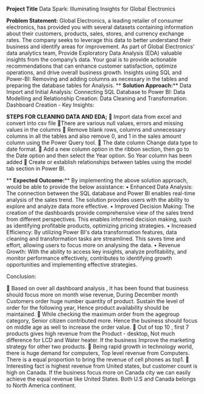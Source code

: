 **Project Title**
Data Spark: Illuminating Insights for Global Electronics

**Problem Statement:**
Global Electronics, a leading retailer of consumer electronics, has provided you with several datasets containing information about their customers, products, sales, stores, and currency exchange rates. The company seeks to leverage this data to better understand their business and identify areas for improvement.
As part of Global Electronics' data analytics team, Provide Exploratory Data Analysis (EDA) valuable insights from the company’s data. Your goal is to provide actionable recommendations that can enhance customer satisfaction, optimize operations, and drive overall business growth.
Insights using SQL and Power-BI:
Removing and adding columns as necessary in the tables and preparing the database tables for Analysis.
**
**Solution Approach:****
Data Import and Initial Analysis:
Connecting SQL Database to Power BI:
Data Modelling and Relationship Creation:
Data Cleaning and Transformation:
Dashboard Creation - Key Insights:

**STEPS FOR CLEANING DATA AND EDA;**
	Import data from excel and convert into csv file
There are various null values, errors and missing values in the columns 
	 Remove blank rows, columns and unnecessary columns in all the tables and also remove 0, and 1 in the sales amount column using the Power Query tool. 
	 The date column Change data type to date format. 
	 Add a new column option in the ribbon section, then go to the Date option and then select the Year option. So Year column has been added
 	Create or establish relationships between tables using the model tab section in Power BI. 

**
**Expected Outcome:****
By implementing the above solution approach, would be able to provide the below assistance:
•	Enhanced Data Analysis: The connection between the SQL database and Power BI enables real-time analysis of the sales trend. The solution provides users with the ability to explore and analyze data more effective.
•	Improved Decision Making: The creation of the dashboards provide comprehensive view of the sales trend from different perspectives. This enables informed decision making, such as identifying profitable products, optimizing pricing strategies.
•	Increased Efficiency: By utilizing Power BI's data transformation features, data cleaning and transformation tasks are streamlined. This saves time and effort, allowing users to focus more on analysing the data.
•	Revenue Growth: With the ability to access key insights, analyze profitability, and monitor performance effectively, contributes to identifying growth opportunities and implementing effective strategies.


Conclusion:

	Based on over all dashboard analysis , It has been found that business should focus more on month wise revenue, During December month Customers order huge number quantity of product. Sustain the level of order for the following year, Hence product availability should be maintained.
	While checking the maximum order from the agegroup category, Senior citizen contributed more. Hence the business should focus on middle age as well to increase the order value.
	Out of top 10 , first 7 products gives high revenue from the Product     - desktop, Not much difference for LCD and Water heater. If the business Improve the marketing strategy for other two products.
	 Being rapid growth in technology world, there is huge demand for computers, Top level revenue from Computers. There is a equal proportion to bring the revenue of cell phones as top1.
	Interesting fact is highest revenue from United states, but customer count is high on Canada. If the business focus more on Canada city we can easily achieve the equal revenue like United States. Both U.S and Canada belongs to North America continent.


